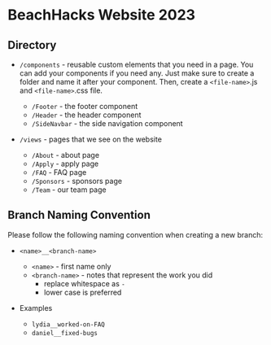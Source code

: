 # BeachHacks Website 2023

## Directory

- `/components` - reusable custom elements that you need in a page. You can add your components if you need any. Just make sure to create a folder and name it after your component. Then, create a `<file-name>`.js and `<file-name>`.css file.

  - `/Footer` - the footer component
  - `/Header` - the header component
  - `/SideNavbar` - the side navigation component

- `/views` - pages that we see on the website
  - `/About` - about page
  - `/Apply` - apply page
  - `/FAQ` - FAQ page
  - `/Sponsors` - sponsors page
  - `/Team` - our team page

## Branch Naming Convention

Please follow the following naming convention when creating a new branch:

- `<name>__<branch-name>`

  - `<name>` - first name only
  - `<branch-name>` - notes that represent the work you did
    - replace whitespace as `-`
    - lower case is preferred

- Examples
  - `lydia__worked-on-FAQ`
  - `daniel__fixed-bugs`
